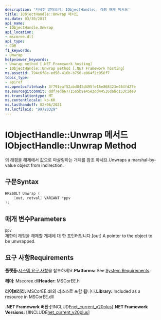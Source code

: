 ```yaml
---
description: '자세히 알아보기: IObjectHandle:: 래핑 해제 메서드'
title: IObjectHandle::Unwrap 메서드
ms.date: 03/30/2017
api_name:
- IObjectHandle.Unwrap
api_location:
- mscoree.dll
api_type:
- COM
f1_keywords:
- Unwrap
helpviewer_keywords:
- Unwrap method [.NET Framework hosting]
- IObjectHandle::Unwrap method [.NET Framework hosting]
ms.assetid: 794c6f8e-ed58-416b-b756-e864f2c958f7
topic_type:
- apiref
ms.openlocfilehash: 3f791eaf52abd045d495fe15e868423e464fd27e
ms.sourcegitcommit: ddf7edb67715a5b9a45e3dd44536dabc153c1de0
ms.translationtype: MT
ms.contentlocale: ko-KR
ms.lasthandoff: 02/06/2021
ms.locfileid: "99728329"
---
```

# <a name="iobjecthandleunwrap-method"></a><span data-ttu-id="2abd6-103">IObjectHandle::Unwrap 메서드</span><span class="sxs-lookup"><span data-stu-id="2abd6-103">IObjectHandle::Unwrap Method</span></span>

<span data-ttu-id="2abd6-104">의 래핑을 해제에서 값으로 마샬링하는 개체를 참조 하세요.</span><span class="sxs-lookup"><span data-stu-id="2abd6-104">Unwraps a marshal-by-value object from indirection.</span></span>  
  
## <a name="syntax"></a><span data-ttu-id="2abd6-105">구문</span><span class="sxs-lookup"><span data-stu-id="2abd6-105">Syntax</span></span>  
  
```cpp  
HRESULT Unwrap (  
    [out, retval] VARIANT *ppv  
);  
```  
  
## <a name="parameters"></a><span data-ttu-id="2abd6-106">매개 변수</span><span class="sxs-lookup"><span data-stu-id="2abd6-106">Parameters</span></span>  

 `ppv`  
 <span data-ttu-id="2abd6-107">제한이 래핑을 해제할 개체에 대 한 포인터입니다.</span><span class="sxs-lookup"><span data-stu-id="2abd6-107">[out] A pointer to the object to be unwrapped.</span></span>  
  
## <a name="requirements"></a><span data-ttu-id="2abd6-108">요구 사항</span><span class="sxs-lookup"><span data-stu-id="2abd6-108">Requirements</span></span>  

 <span data-ttu-id="2abd6-109">**플랫폼:**[시스템 요구 사항](../../get-started/system-requirements.md)을 참조하세요.</span><span class="sxs-lookup"><span data-stu-id="2abd6-109">**Platforms:** See [System Requirements](../../get-started/system-requirements.md).</span></span>  
  
 <span data-ttu-id="2abd6-110">**헤더:** Mscoree.dll</span><span class="sxs-lookup"><span data-stu-id="2abd6-110">**Header:** MSCorEE.h</span></span>  
  
 <span data-ttu-id="2abd6-111">**라이브러리:** MSCorEE.dll의 리소스로 포함 됩니다.</span><span class="sxs-lookup"><span data-stu-id="2abd6-111">**Library:** Included as a resource in MSCorEE.dll</span></span>  
  
 <span data-ttu-id="2abd6-112">**.NET Framework 버전:**[!INCLUDE[net_current_v20plus](../../../../includes/net-current-v20plus-md.md)]</span><span class="sxs-lookup"><span data-stu-id="2abd6-112">**.NET Framework Versions:** [!INCLUDE[net_current_v20plus](../../../../includes/net-current-v20plus-md.md)]</span></span>  
